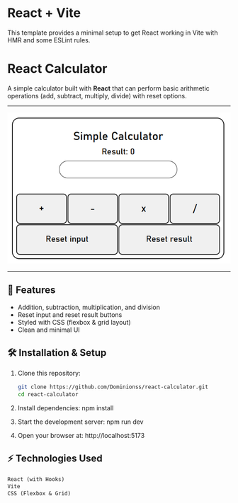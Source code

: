 # React + Vite

This template provides a minimal setup to get React working in Vite with HMR and some ESLint rules.

# React Calculator

A simple calculator built with **React** that can perform basic arithmetic operations (add, subtract, multiply, divide) with reset options.

---

![Calculator Preview](./preview.png)

---

## 🚀 Features
- Addition, subtraction, multiplication, and division
- Reset input and reset result buttons
- Styled with CSS (flexbox & grid layout)
- Clean and minimal UI

## 🛠️ Installation & Setup

1. Clone this repository:
   ```bash
   git clone https://github.com/Dominionss/react-calculator.git
   cd react-calculator

2. Install dependencies:
   npm install

3. Start the development server:
   npm run dev

4. Open your browser at:
   http://localhost:5173

## ⚡ Technologies Used
    React (with Hooks)
    Vite
    CSS (Flexbox & Grid)
